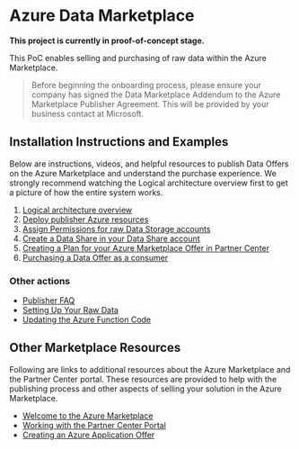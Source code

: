 # Azure Data Marketplace

**This project is currently in proof-of-concept stage.**

This PoC enables selling and purchasing of raw data within the Azure Marketplace.

> Before beginning the onboarding process, please ensure your company has signed the Data Marketplace Addendum to the Azure Marketplace Publisher Agreement. This will be provided by your business contact at Microsoft.

## Installation Instructions and Examples

Below are instructions, videos, and helpful resources to publish Data Offers on the Azure Marketplace and understand the purchase experience. We strongly recommend watching the Logical architecture overview first to get a picture of how the entire system works.

1. [Logical architecture overview](docs/Architecture.md)
1. [Deploy publisher Azure resources](docs/PublisherDeployToAzure.md)
1. [Assign Permissions for raw Data Storage accounts](docs/SetPermissionsOnRawData.md)
1. [Create a Data Share in your Data Share account](docs/CreateDataShare.md)
1. [Creating a Plan for your Azure Marketplace Offer in Partner Center](docs/CreatePlan.md)
1. [Purchasing a Data Offer as a consumer](docs/PurchaseDataOffer.md)

### Other actions

- [Publisher FAQ](./docs/PublisherFaq.md)
- [Setting Up Your Raw Data](docs/RawData.md)
- [Updating the Azure Function Code](docs/UpdateFunction.md)


## Other Marketplace Resources

Following are links to additional resources about the Azure Marketplace and the Partner Center portal. These resources are provided to help with the publishing process and other aspects of selling your solution in the Azure Marketplace.

- [Welcome to the Azure Marketplace](https://docs.microsoft.com/en-us/azure/marketplace/)
- [Working with the Partner Center Portal](https://docs.microsoft.com/en-us/azure/marketplace/partner-center-portal/commercial-marketplace-overview)
- [Creating an Azure Application Offer](https://docs.microsoft.com/en-us/azure/marketplace/partner-center-portal/create-new-azure-apps-offer)
